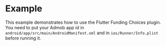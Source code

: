# Example

This example demonstrates how to use the Flutter Funding Choices plugin.
You need to put your Admob app id in `android/app/src/main/AndroidManifest.xml` and in `ios/Runner/Info.plist` before running it.

